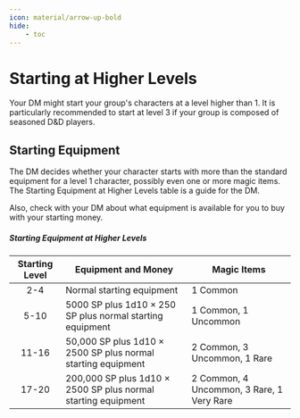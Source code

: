 ```yaml
---
icon: material/arrow-up-bold
hide:
    - toc
---
```


# Starting at Higher Levels

Your DM might start your group's characters at a level higher than 1. It is particularly recommended to start at level 3 if your group is composed of seasoned D&D players.

## Starting Equipment

The DM decides whether your character starts with more than the standard equipment for a level 1 character, possibly even one or more magic items. The Starting Equipment at Higher Levels table is a guide for the DM.

Also, check with your DM about what equipment is available for you to buy with your starting money.

##### Starting Equipment at Higher Levels
| Starting Level | Equipment and Money | Magic Items |
|:-:|---|---|
| 2-4 | Normal starting equipment | 1 Common |
| 5-10 | 5000 SP plus 1d10 × 250 SP plus normal starting equipment | 1 Common, 1 Uncommon |
| 11-16 | 50,000 SP plus 1d10 × 2500 SP plus normal starting equipment | 2 Common, 3 Uncommon, 1 Rare |
| 17-20 | 200,000 SP plus 1d10 × 2500 SP plus normal starting equipment | 2 Common, 4 Uncommon, 3 Rare, 1 Very Rare |

